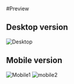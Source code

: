 #Preview
## Desktop version
![Desktop](https://github.com/monotera/HTML-CSS-JS-learning/blob/master/responsive%20menu%20bar/images/Desktop.png)
## Mobile version
![Mobile1](https://github.com/monotera/HTML-CSS-JS-learning/blob/master/responsive%20menu%20bar/images/Mobile.png)
![mobile2](https://github.com/monotera/HTML-CSS-JS-learning/blob/master/responsive%20menu%20bar/images/Mobile2.png)
